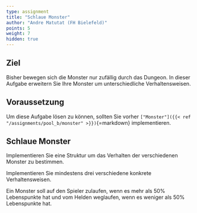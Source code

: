 ```yaml
---
type: assignment
title: "Schlaue Monster"
author: "Andre Matutat (FH Bielefeld)"
points: 5
weight: 7
hidden: true
---
```


## Ziel

Bisher bewegen sich die Monster nur zufällig durch das Dungeon. In dieser Aufgabe erweitern Sie Ihre Monster um unterschiedliche Verhaltensweisen.

## Voraussetzung

Um diese Aufgabe lösen zu können, sollten Sie vorher `["Monster"]({{< ref "/assignments/pool_b/monster" >}})`{=markdown} implementieren.

## Schlaue Monster

Implementieren Sie eine Struktur um das Verhalten der verschiedenen Monster zu bestimmen.

Implementieren Sie mindestens drei verschiedene konkrete Verhaltensweisen.

Ein Monster soll auf den Spieler zulaufen, wenn es mehr als 50% Lebenspunkte hat und vom Helden weglaufen, wenn es weniger als 50% Lebenspunkte hat.


